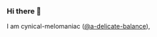 ### Hi there 👋
I am cynical-melomaniac ([@a-delicate-balance](https://github.com/a-delicate-balance/)),
